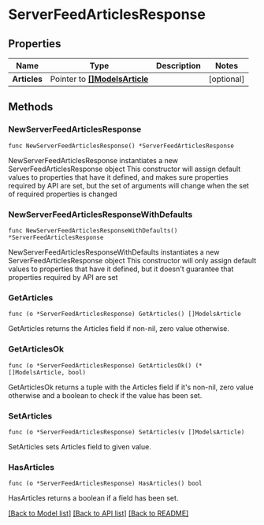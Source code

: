 # ServerFeedArticlesResponse

## Properties

Name | Type | Description | Notes
------------ | ------------- | ------------- | -------------
**Articles** | Pointer to [**[]ModelsArticle**](ModelsArticle.md) |  | [optional] 

## Methods

### NewServerFeedArticlesResponse

`func NewServerFeedArticlesResponse() *ServerFeedArticlesResponse`

NewServerFeedArticlesResponse instantiates a new ServerFeedArticlesResponse object
This constructor will assign default values to properties that have it defined,
and makes sure properties required by API are set, but the set of arguments
will change when the set of required properties is changed

### NewServerFeedArticlesResponseWithDefaults

`func NewServerFeedArticlesResponseWithDefaults() *ServerFeedArticlesResponse`

NewServerFeedArticlesResponseWithDefaults instantiates a new ServerFeedArticlesResponse object
This constructor will only assign default values to properties that have it defined,
but it doesn't guarantee that properties required by API are set

### GetArticles

`func (o *ServerFeedArticlesResponse) GetArticles() []ModelsArticle`

GetArticles returns the Articles field if non-nil, zero value otherwise.

### GetArticlesOk

`func (o *ServerFeedArticlesResponse) GetArticlesOk() (*[]ModelsArticle, bool)`

GetArticlesOk returns a tuple with the Articles field if it's non-nil, zero value otherwise
and a boolean to check if the value has been set.

### SetArticles

`func (o *ServerFeedArticlesResponse) SetArticles(v []ModelsArticle)`

SetArticles sets Articles field to given value.

### HasArticles

`func (o *ServerFeedArticlesResponse) HasArticles() bool`

HasArticles returns a boolean if a field has been set.


[[Back to Model list]](../README.md#documentation-for-models) [[Back to API list]](../README.md#documentation-for-api-endpoints) [[Back to README]](../README.md)


